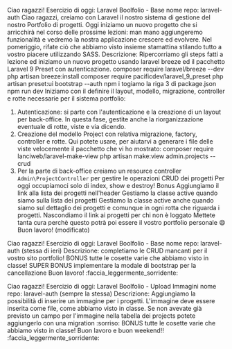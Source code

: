 Ciao ragazzi!
Esercizio di oggi: Laravel Boolfolio - Base
nome repo: laravel-auth
Ciao ragazzi,
creiamo con Laravel il nostro sistema di gestione del nostro Portfolio di progetti.
Oggi iniziamo un nuovo progetto che si arricchirà nel corso delle prossime lezioni: man mano aggiungeremo funzionalità e vedremo la nostra applicazione crescere ed evolvere.
Nel pomeriggio, rifate ciò che abbiamo visto insieme stamattina stilando tutto a vostro piacere utilizzando SASS.
Descrizione:
Ripercorriamo gli steps fatti a lezione ed iniziamo un nuovo progetto usando laravel breeze ed il pacchetto Laravel 9 Preset con autenticazione.
composer require laravel/breeze --dev
php artisan breeze:install
composer require pacificdev/laravel_9_preset
php artisan preset:ui bootstrap --auth
npm i
togiamo la riga 3 di package.json
npm run dev
Iniziamo con il definire il layout, modello, migrazione, controller e rotte necessarie per il sistema portfolio:
1. Autenticazione: si parte con l'autenticazione e la creazione di un layout per back-office. In questa fase, gestite anche la riorganizzazione eventuale di rotte, viste e via dicendo.
2. Creazione del modello Project con relativa migrazione, factory, controller e rotte.
Qui potete usare, per aiutarvi a generare i file delle viste velocemente il pacchetto che vi ho mostrato:
composer require lanciweb/laravel-make-view
php artisan make:view admin.projects --crud
3. Per la parte di back-office creiamo un resource controller `Admin\ProjectController` per gestire le operazioni CRUD dei progetti
Per oggi occupiamoci  solo di index,  show e destroy!
Bonus
Aggiungiamo il link alla lista dei progetti nell'header
Gestiamo la classe active quando siamo sulla lista dei progetti
Gestiamo la classe active anche quando siamo sul dettaglio dei progetti e comunque in ogni rotta che riguarda i progetti.
Nascondiamo il link ai progetti per chi non è loggato
Mettete tanta cura perchè questo potrà poi essere il vostro portfolio personale :smile:
Buon lavoro! (modificato) 


Ciao ragazzi!
Esercizio di oggi: Laravel Boolfolio - Base
nome repo: laravel-auth  (stessa di ieri)
Descrizione:
completiamo le CRUD mancanti per il vostro sito portfolio!
BONUS
tutte le cosette varie che abbiamo visto in classe!
SUPER BONUS
implementare la modale di bootstrap per la cancellazione
Buon lavoro! :faccia_leggermente_sorridente:

Ciao ragazzi!
Esercizio di oggi: Laravel Boolfolio - Upload Immagini
nome repo: laravel-auth  (sempre la stessa)
Descrizione:
Aggiungiamo la possibilità di inserire un immagine per i progetti. L'immagine deve essere inserita come file, come abbiamo visto in classe.
Se non avevate già previsto un campo per l'immagine nella tabella dei projects potete aggiungerlo con una migration :sorriso:
BONUS
tutte le cosette varie che abbiamo visto in classe!
Buon lavoro e buon weekend!! :faccia_leggermente_sorridente: